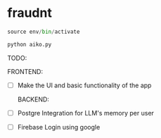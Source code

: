 # fraudnt

```python
source env/bin/activate
```

  ```python
  python aiko.py
```

TODO:

  FRONTEND:

- [ ] Make the UI and basic functionality of the app

  BACKEND:

- [ ] Postgre Integration for LLM's memory per user
- [ ] Firebase Login using google
